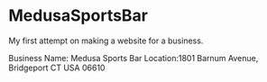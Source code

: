 # MedusaSportsBar

My first attempt on making a website for a business.

Business Name: Medusa Sports Bar
Location:1801 Barnum Avenue, Bridgeport CT USA 06610
